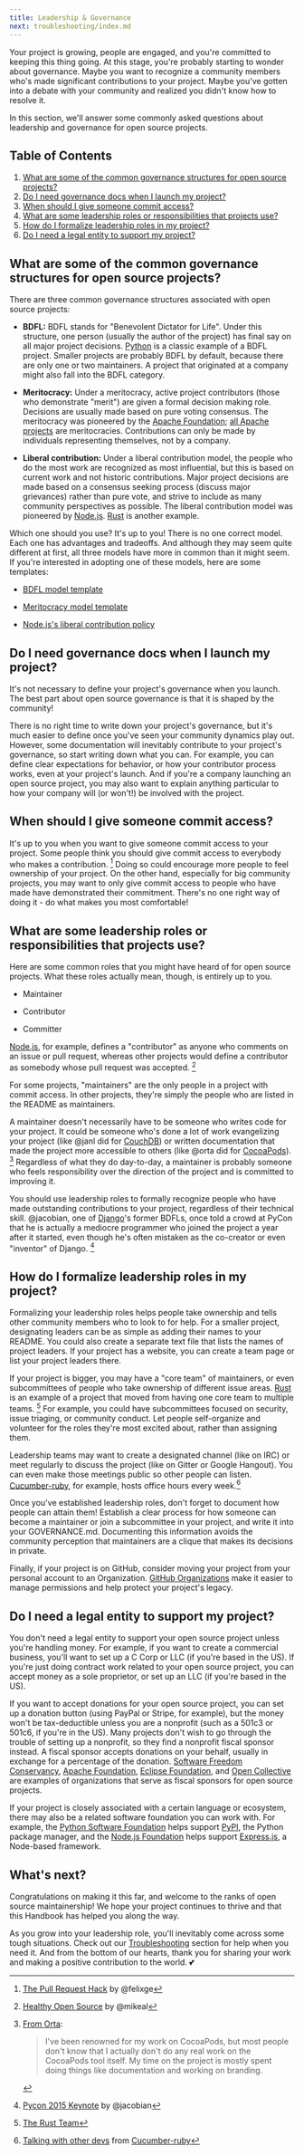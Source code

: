 ```yaml
---
title: Leadership & Governance
next: troubleshooting/index.md
---
```


Your project is growing, people are engaged, and you're committed to keeping this thing going. At this stage, you're probably starting to wonder about governance. Maybe you want to recognize a community members who's made significant contributions to your project. Maybe you've gotten into a debate with your community and realized you didn't know how to resolve it.

In this section, we'll answer some commonly asked questions about leadership and governance for open source projects.

## Table of Contents

1. [What are some of the common governance structures for open source projects?](#what-are-some-of-the-common-governance-structures-for-open-source-projects)
2. [Do I need governance docs when I launch my project?](#do-i-need-governance-docs-when-i-launch-my-project)
3. [When should I give someone commit access?](#when-should-i-give-someone-commit-access)
4. [What are some leadership roles or responsibilities that projects use?](#what-are-some-leadership-roles-or-responsibilities-that-projects-use)
5. [How do I formalize leadership roles in my project?](#how-do-i-formalize-leadership-roles-in-my-project)
6. [Do I need a legal entity to support my project?](#do-i-need-a-legal-entity-to-support-my-project)

## What are some of the common governance structures for open source projects?

There are three common governance structures associated with open source projects:

* **BDFL:** BDFL stands for "Benevolent Dictator for Life". Under this structure, one person (usually the author of the project) has final say on all major project decisions. [Python](https://github.com/python) is a classic example of a BDFL project. Smaller projects are probably BDFL by default, because there are only one or two maintainers. A project that originated at a company might also fall into the BDFL category.

* **Meritocracy:** Under a meritocracy, active project contributors (those who demonstrate "merit") are given a formal decision making role. Decisions are usually made based on pure voting consensus. The meritocracy was pioneered by the [Apache Foundation](http://www.apache.org/); [all Apache projects](http://www.apache.org/index.html#projects-list) are meritocracies. Contributions can only be made by individuals representing themselves, not by a company.

* **Liberal contribution:** Under a liberal contribution model, the people who do the most work are recognized as most influential, but this is based on current work and not historic contributions. Major project decisions are made based on a consensus seeking process (discuss major grievances) rather than pure vote, and strive to include as many community perspectives as possible. The liberal contribution model was pioneered by [Node.js](https://nodejs.org/en/foundation/). [Rust](https://www.rust-lang.org/en-US/) is another example.

Which one should you use? It's up to you! There is no one correct model. Each one has advantages and tradeoffs. And although they may seem quite different at first, all three models have more in common than it might seem. If you're interested in adopting one of these models, here are some templates:

* [BDFL model template](http://oss-watch.ac.uk/resources/benevolentdictatorgovernancemodel)

* [Meritocracy model template](http://oss-watch.ac.uk/resources/meritocraticgovernancemodel)

* [Node.js's liberal contribution policy](https://medium.com/the-javascript-collection/healthy-open-source-967fa8be7951#.m9ht26e79)

## Do I need governance docs when I launch my project?

It's not necessary to define your project's governance when you launch. The best part about open source governance is that it is shaped by the community!

There is no right time to write down your project's governance, but it's much easier to define once you've seen your community dynamics play out. However, some documentation will inevitably contribute to your project's governance, so start writing down what you can. For example, you can define clear expectations for behavior, or how your contributor process works, even at your project's launch. And if you're a company launching an open source project, you may also want to explain anything particular to how your company will (or won't!) be involved with the project.

## When should I give someone commit access?

It's up to you when you want to give someone commit access to your project. Some people think you should give commit access to everybody who makes a contribution. [^1] Doing so could encourage more people to feel ownership of your project. On the other hand, especially for big community projects, you may want to only give commit access to people who have made have demonstrated their commitment. There's no one right way of doing it - do what makes you most comfortable!

[^1]: [The Pull Request Hack](http://felixge.de/2013/03/11/the-pull-request-hack.html) by @felixge

## What are some leadership roles or responsibilities that projects use?

Here are some common roles that you might have heard of for open source projects. What these roles actually mean, though, is entirely up to you.

* Maintainer

* Contributor

* Committer

[Node.js](https://github.com/nodejs), for example, defines a "contributor" as anyone who comments on an issue or pull request, whereas other projects would define a contributor as somebody whose pull request was accepted. [^2]

[^2]: [Healthy Open Source](https://medium.com/the-javascript-collection/healthy-open-source-967fa8be7951) by @mikeal

For some projects, "maintainers" are the only people in a project with commit access. In other projects, they're simply the people who are listed in the README as maintainers.

A maintainer doesn't necessarily have to be someone who writes code for your project. It could be someone who's done a lot of work evangelizing your project (like @janl did for [CouchDB](https://github.com/apache/couchdb)) or written documentation that made the project more accessible to others (like @orta did for [CocoaPods](https://github.com/CocoaPods/CocoaPods)). [^3] Regardless of what they do day-to-day, a maintainer is probably someone who feels responsibility over the direction of the project and is committed to improving it.

[^3]: [From Orta](https://realm.io/news/orta-therox-moving-to-oss-by-default/):

    > I've been renowned for my work on CocoaPods, but most people don't know that I actually don't do any real work on the CocoaPods tool itself. My time on the project is mostly spent doing things like documentation and working on branding.

You should use leadership roles to formally recognize people who have made outstanding contributions to your project, regardless of their technical skill. @jacobian, one of [Django](https://github.com/django/django)'s former BDFLs, once told a crowd at PyCon that he is actually a mediocre programmer who joined the project a year after it started, even though he's often mistaken as the co-creator or even "inventor" of Django. [^4]

[^4]: [Pycon 2015 Keynote](https://www.youtube.com/watch?v=hIJdFxYlEKE#t=5m0s) by @jacobian

## How do I formalize leadership roles in my project?

Formalizing your leadership roles helps people take ownership and tells other community members who to look to for help. For a smaller project, designating leaders can be as simple as adding their names to your README. You could also create a separate text file that lists the names of project leaders. If your project has a website, you can create a team page or list your project leaders there.

If your project is bigger, you may have a "core team" of maintainers, or even subcommittees of people who take ownership of different issue areas. [Rust](https://github.com/rust-lang/rust) is an example of a project that moved from having one core team to multiple teams. [^5] For example, you could have subcommittees focused on security, issue triaging, or community conduct. Let people self-organize and volunteer for the roles they're most excited about, rather than assigning them.

[^5]: [The Rust Team](https://www.rust-lang.org/en-US/team.html)

Leadership teams may want to create a designated channel (like on IRC) or meet regularly to discuss the project (like on Gitter or Google Hangout). You can even make those meetings public so other people can listen. [Cucumber-ruby](https://github.com/cucumber/cucumber-ruby), for example, hosts office hours every week.[^6]

[^6]: [Talking with other devs](https://github.com/cucumber/cucumber-ruby/blob/master/CONTRIBUTING.md#talking-with-other-devs) from [Cucumber-ruby](https://github.com/cucumber/cucumber-ruby)

Once you've established leadership roles, don't forget to document how people can attain them! Establish a clear process for how someone can become a maintainer or join a subcommittee in your project, and write it into your GOVERNANCE.md. Documenting this information avoids the community perception that maintainers are a clique that makes its decisions in private.

Finally, if your project is on GitHub, consider moving your project from your personal account to an Organization. [GitHub Organizations](https://github.com/blog/674-introducing-organizations) make it easier to manage permissions and help protect your project's legacy.

## Do I need a legal entity to support my project?

You don't need a legal entity to support your open source project unless you're handling money. For example, if you want to create a commercial business, you'll want to set up a C Corp or LLC (if you're based in the US). If you're just doing contract work related to your open source project, you can accept money as a sole proprietor, or set up an LLC (if you're based in the US).

If you want to accept donations for your open source project, you can set up a donation button (using PayPal or Stripe, for example), but the money won't be tax-deductible unless you are a nonprofit (such as a 501c3 or 501c6, if you're in the US). Many projects don't wish to go through the trouble of setting up a nonprofit, so they find a nonprofit fiscal sponsor instead. A fiscal sponsor accepts donations on your behalf, usually in exchange for a percentage of the donation. [Software Freedom Conservancy](https://sfconservancy.org/), [Apache Foundation](http://www.apache.org/), [Eclipse Foundation](https://eclipse.org/org/foundation/), and [Open Collective](https://opencollective.com/opensource) are examples of organizations that serve as fiscal sponsors for open source projects.

If your project is closely associated with a certain language or ecosystem, there may also be a related software foundation you can work with. For example, the [Python Software Foundation](https://www.python.org/psf/) helps support [PyPI](https://pypi.python.org/pypi), the Python package manager, and the [Node.js Foundation](https://nodejs.org/en/foundation/) helps support [Express.js](http://expressjs.com/), a Node-based framework.

## What's next?

Congratulations on making it this far, and welcome to the ranks of open source maintainership! We hope your project continues to thrive and that this Handbook has helped you along the way.

As you grow into your leadership role, you'll inevitably come across some tough situations. Check out our [Troubleshooting](../../troubleshooting/) section for help when you need it. And from the bottom of our hearts, thank you for sharing your work and making a positive contribution to the world. 💕
